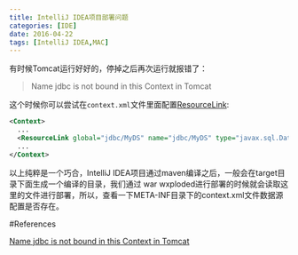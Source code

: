 ```yaml
---
title: IntelliJ IDEA项目部署问题
categories: [IDE]
date: 2016-04-22
tags: [IntelliJ IDEA,MAC]
---
```


有时候Tomcat运行好好的，停掉之后再次运行就报错了：

> Name jdbc is not bound in this Context in Tomcat

这个时候你可以尝试在`context.xml`文件里面配置[ResourceLink](http://tomcat.apache.org/tomcat-6.0-doc/config/context.html#Resource%20Links):

```xml
<Context>
  ...
  <ResourceLink global="jdbc/MyDS" name="jdbc/MyDS" type="javax.sql.DataSource" />
  ...
</Context>
```

以上纯粹是一个巧合，IntelliJ IDEA项目通过maven编译之后，一般会在target目录下面生成一个编译的目录，我们通过 war wxploded进行部署的时候就会读取这里的文件进行部署，所以，查看一下META-INF目录下的context.xml文件数据源配置是否存在。

#References

[Name jdbc is not bound in this Context in Tomcat](http://stackoverflow.com/questions/8849461/name-jdbc-is-not-bound-in-this-context-in-tomcat)

